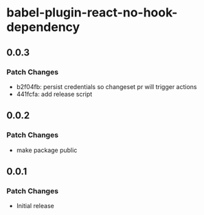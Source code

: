 # babel-plugin-react-no-hook-dependency

## 0.0.3

### Patch Changes

- b2f04fb: persist credentials so changeset pr will trigger actions
- 441fcfa: add release script

## 0.0.2

### Patch Changes

- make package public

## 0.0.1

### Patch Changes

- Initial release
